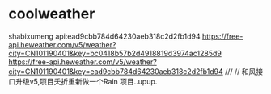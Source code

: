 # coolweather
shabixumeng
api:ead9cbb784d64230aeb318c2d2fb1d94
https://free-api.heweather.com/v5/weather?city=CN101190401&key=bc0418b57b2d4918819d3974ac1285d9
https://free-api.heweather.com/v5/weather?city=CN101190401&key=ead9cbb784d64230aeb318c2d2fb1d94
///
//
和风接口升级v5,项目夭折重新做一个Rain 项目..upup.